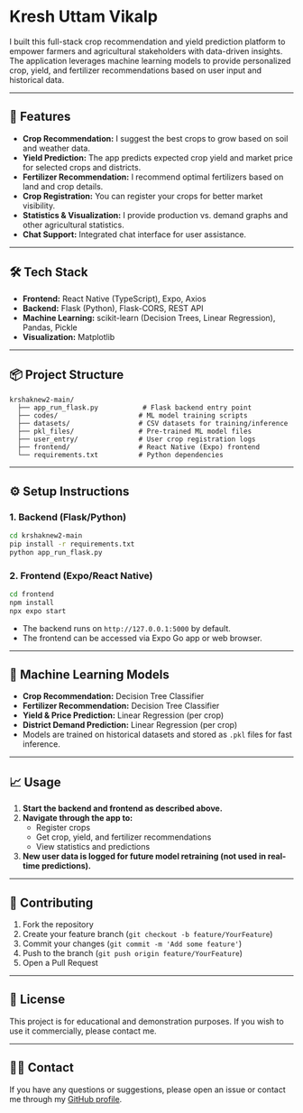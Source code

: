 # Kresh Uttam Vikalp

I built this full-stack crop recommendation and yield prediction platform to empower farmers and agricultural stakeholders with data-driven insights. The application leverages machine learning models to provide personalized crop, yield, and fertilizer recommendations based on user input and historical data.

---

## 🚀 Features
- **Crop Recommendation:** I suggest the best crops to grow based on soil and weather data.
- **Yield Prediction:** The app predicts expected crop yield and market price for selected crops and districts.
- **Fertilizer Recommendation:** I recommend optimal fertilizers based on land and crop details.
- **Crop Registration:** You can register your crops for better market visibility.
- **Statistics & Visualization:** I provide production vs. demand graphs and other agricultural statistics.
- **Chat Support:** Integrated chat interface for user assistance.

---

## 🛠️ Tech Stack
- **Frontend:** React Native (TypeScript), Expo, Axios
- **Backend:** Flask (Python), Flask-CORS, REST API
- **Machine Learning:** scikit-learn (Decision Trees, Linear Regression), Pandas, Pickle
- **Visualization:** Matplotlib

---

## 📦 Project Structure
```
krshaknew2-main/
  ├── app_run_flask.py           # Flask backend entry point
  ├── codes/                    # ML model training scripts
  ├── datasets/                 # CSV datasets for training/inference
  ├── pkl_files/                # Pre-trained ML model files
  ├── user_entry/               # User crop registration logs
  ├── frontend/                 # React Native (Expo) frontend
  └── requirements.txt          # Python dependencies
```

---

## ⚙️ Setup Instructions

### 1. Backend (Flask/Python)
```sh
cd krshaknew2-main
pip install -r requirements.txt
python app_run_flask.py
```

### 2. Frontend (Expo/React Native)
```sh
cd frontend
npm install
npx expo start
```

- The backend runs on `http://127.0.0.1:5000` by default.
- The frontend can be accessed via Expo Go app or web browser.

---

## 🧠 Machine Learning Models
- **Crop Recommendation:** Decision Tree Classifier
- **Fertilizer Recommendation:** Decision Tree Classifier
- **Yield & Price Prediction:** Linear Regression (per crop)
- **District Demand Prediction:** Linear Regression (per crop)
- Models are trained on historical datasets and stored as `.pkl` files for fast inference.

---

## 📈 Usage
1. **Start the backend and frontend as described above.**
2. **Navigate through the app to:**
   - Register crops
   - Get crop, yield, and fertilizer recommendations
   - View statistics and predictions
3. **New user data is logged for future model retraining (not used in real-time predictions).**

---

## 🤝 Contributing
1. Fork the repository
2. Create your feature branch (`git checkout -b feature/YourFeature`)
3. Commit your changes (`git commit -m 'Add some feature'`)
4. Push to the branch (`git push origin feature/YourFeature`)
5. Open a Pull Request

---

## 📄 License
This project is for educational and demonstration purposes. If you wish to use it commercially, please contact me.

---

## 🙋‍♂️ Contact
If you have any questions or suggestions, please open an issue or contact me through my [GitHub profile](https://github.com/ReshwanthKudikala). 
